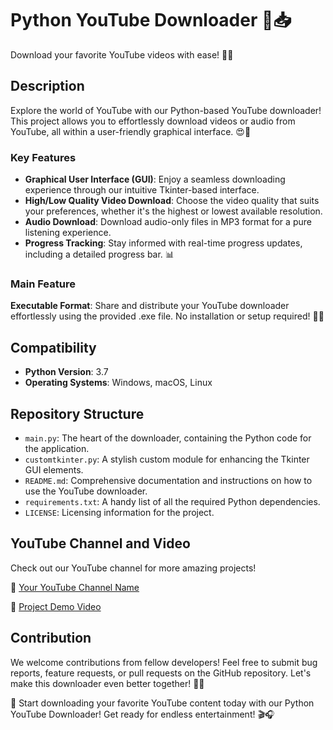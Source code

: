 <h1>Python YouTube Downloader 🎥📥</h1>

<p>Download your favorite YouTube videos with ease! 🚀✨</p>

<h2>Description</h2>

<p>Explore the world of YouTube with our Python-based YouTube downloader! This project allows you to effortlessly download videos or audio from YouTube, all within a user-friendly graphical interface. 😍🎉</p>

<h3>Key Features</h3>

<ul>
  <li><strong>Graphical User Interface (GUI)</strong>: Enjoy a seamless downloading experience through our intuitive Tkinter-based interface.</li>
  <li><strong>High/Low Quality Video Download</strong>: Choose the video quality that suits your preferences, whether it's the highest or lowest available resolution.</li>
  <li><strong>Audio Download</strong>: Download audio-only files in MP3 format for a pure listening experience.</li>
  <li><strong>Progress Tracking</strong>: Stay informed with real-time progress updates, including a detailed progress bar. 📊</li>
</ul>

<h3>Main Feature</h3>

<p><strong>Executable Format</strong>: Share and distribute your YouTube downloader effortlessly using the provided .exe file. No installation or setup required! 💯💼</p>

<h2>Compatibility</h2>

<ul>
  <li><strong>Python Version</strong>: 3.7</li>
  <li><strong>Operating Systems</strong>: Windows, macOS, Linux</li>
</ul>

<h2>Repository Structure</h2>

<ul>
  <li><code>main.py</code>: The heart of the downloader, containing the Python code for the application.</li>
  <li><code>customtkinter.py</code>: A stylish custom module for enhancing the Tkinter GUI elements.</li>
  <li><code>README.md</code>: Comprehensive documentation and instructions on how to use the YouTube downloader.</li>
  <li><code>requirements.txt</code>: A handy list of all the required Python dependencies.</li>
  <li><code>LICENSE</code>: Licensing information for the project.</li>
</ul>

<h2>YouTube Channel and Video</h2>

<p>Check out our YouTube channel for more amazing projects!</p>

<p>🔗 <a href="https://www.youtube.com/channel/your-channel">Your YouTube Channel Name</a></p>

<p>🎥 <a href="https://www.youtube.com/watch?v=your-video">Project Demo Video</a></p>


<h2>Contribution</h2>

<p>We welcome contributions from fellow developers! Feel free to submit bug reports, feature requests, or pull requests on the GitHub repository. Let's make this downloader even better together! 👥🌟</p>

<p>🎉 Start downloading your favorite YouTube content today with our Python YouTube Downloader! Get ready for endless entertainment! 🎬🎧</p>
